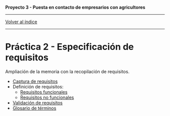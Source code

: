 __Proyecto 3 - Puesta en contacto de empresarios con agricultores__

---

[Volver al índice](../README.md)

---

# Práctica 2 - Especificación de requisitos

Ampliación de la memoria con la recopilación de requisitos.

* [Captura de requisitos](01-init.md)
* Definición de requisitos:
  * [Requisitos funcionales](02-requirement-f.md)
  * [Requisitos no funcionales](02-requirement-nf.md)
* [Validación de requisitos](03-validation.md)
* [Glosario de términos](04-glossary.md)